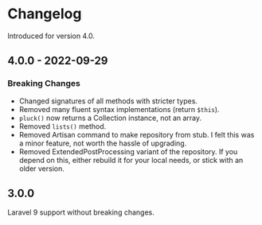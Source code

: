 # Changelog

Introduced for version 4.0.

## 4.0.0 - 2022-09-29

### Breaking Changes
- Changed signatures of all methods with stricter types.
- Removed many fluent syntax implementations (return `$this`).
- `pluck()` now returns a Collection instance, not an array.
- Removed `lists()` method.
- Removed Artisan command to make repository from stub.
  I felt this was a minor feature, not worth the hassle of upgrading.
- Removed ExtendedPostProcessing variant of the repository.
  If you depend on this, either rebuild it for your local needs, or stick with an older version.

## 3.0.0

Laravel 9 support without breaking changes.

